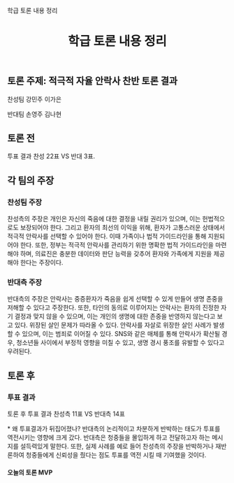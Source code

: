 <!DOCTYPE html>
<html lang="ko">
<head>
    <meta charset="UTF-8">
    <meta name="viewport" content="width=device-width, initial-scale=1.0">
    학급 토론 내용 정리
    <link rel="stylesheet" href="styles.css">
</head>
<body>
    <header>
        <h1>학급 토론 내용 정리</h1>
    </header>
    <main>
        <section id="discussion-summary">
            <h2>토론 주제: 적극적 자율 안락사 찬반 토론 결과 </h2>
            <p>찬성팀 강민주 이가은 
                <p></p>반대팀 손영주 김나현 
            </section>
        <section id="discussion-details">
            <h2>토론 전</h2>
               <p></p>투표 결과 
                찬성 22표 VS 반대 3표.</p>
        </section>
        <section id="discussion-details">
            <h2>각 팀의 주장</h2>
            <article>
                <h3>찬성팀 주장</h3>
                <p>찬성측의 주장은 개인은 자신의 죽음에 대한 결정을 내릴 권리가 있으며, 이는 헌법적으로도 보장되어야 한다. 그리고 환자의 최선의 이익을 위해, 환자가 고통스러운 상태에서 적극적 안락사를 선택할 수 있어야 한다. 이때 가족이나 법적 가이드라인을 통해 지원되어야 한다. 또한, 정부는 적극적 안락사를 관리하기 위한 명확한 법적 가이드라인을 마련해야 하며, 의료진은 충분한 데이터와 판단 능력을 갖추어 환자와 가족에게 지원을 제공해야 한다는 주장이다.</p>
            </article>
            <article>
                <h3>반대측 주장</h3>
                <p>반대측의 주장은 안락사는 중증환자가 죽음을 쉽게 선택할 수 있게 만들어 생명 존중을 저해할 수 있다고 주장한다. 또한, 타인의 동의로 이루어지는 안락사는 환자의 진정한 자기 결정과 맞지 않을 수 있으며, 이는 개인의 생명에 대한 존중을 반영하지 않는다고 보고 있다. 위장된 살인 문제가 따라올 수 있다. 안락사를 자살로 위장한 살인 사례가 발생할 수 있으며, 이는 범죄로 이어질 수 있다. SNS와 같은 매체를 통해 안락사가 확산될 경우, 청소년들 사이에서 부정적 영향을 미칠 수 있고, 생명 경시 풍조를 유발할 수 있다고 우려된다.</p>
            </article>
            <!--.-->

 </section>
        <section id="discussion-details">
            <h2> 토론 후</h2>
            <article>
                <h3>투표 결과</h3>
                <p>토론 후 투표 결과 찬성측 11표 VS 반대측 14표</p>
             <p>* 왜 투표결과가 뒤집어졌나? 반대측의 논리적이고 차분하게 반박하는 태도가 투표를 역전시키는 영향에 크게 갔다. 반대측은 청중들을 몰입하게 하고 전달하고자 하는 메시지를 설득력있게 말한다. 또한, 실제 사례를 예로 들어 찬성측의 주장을 반박하거나 재반론하여 청중들에게 신뢰성을 줬다는 점도 투표를 역전 시킬 때 기여했을 것이다.</p>
            </article>
            <!--.-->
 </section>
        <section id="discussion-details">
            <article>
            <h4>오늘의 토론 MVP</h4>
                
